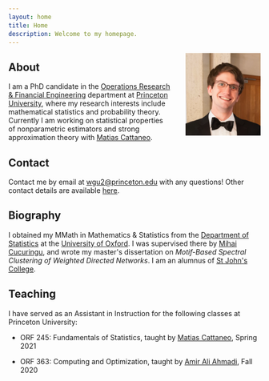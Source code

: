 ```yaml
---
layout: home
title: Home
description: Welcome to my homepage.
---
```


<img style="float: right; padding-left: 30px; padding-top: 0px; width: 150px"
src="/assets/graphics/images_home/profile_small.png">

## About

I am a PhD candidate in the
[Operations Research & Financial Engineering](https://orfe.princeton.edu/)
department at
[Princeton University](https://www.princeton.edu/),
where my research interests include mathematical statistics
and probability theory.
Currently I am working on
statistical properties of nonparametric estimators and
strong approximation theory with
[Matias Cattaneo](https://cattaneo.princeton.edu).

## Contact

Contact me by email at
[wgu2@princeton.edu](mailto:wgu2@princeton.edu)
with any questions!
Other contact details are available
[here](/contact/).

## Biography

I obtained my MMath in Mathematics & Statistics from the
[Department of Statistics](https://www.stats.ox.ac.uk/)
at the
[University of Oxford](http://www.ox.ac.uk/).
I was supervised there by
[Mihai Cucuringu](http://www.stats.ox.ac.uk/~cucuring/),
and wrote my master's dissertation on
*Motif-Based Spectral Clustering of
Weighted Directed Networks*.
I am an alumnus of
[St John's College](https://www.sjc.ox.ac.uk/).

## Teaching

I have served as an Assistant in Instruction
for the following classes at Princeton University:

- ORF 245: Fundamentals of Statistics,
  taught by
  [Matias Cattaneo](https://cattaneo.princeton.edu),
  Spring 2021

- ORF 363: Computing and Optimization,
  taught by
  [Amir Ali Ahmadi](http://aaa.princeton.edu/),
  Fall 2020
